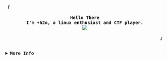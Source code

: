 <!-- Xh4hn Aesthetic GitHub Profile -->
<div align="justify">

<!-- Profile -->
<p align="left"><strong><samp>「</samp></strong></p>
  <p align="center">
    <samp>
      <b>
        Hello There
      <br>
        I'm +h2o, a linux enthusiast and CTF player.
      </b>
      <br>
        <image src="https://readme-typing-svg.herokuapp.com?font=Iosevka&size=16&color=6791c9&center=true&width=410&height=45&lines=~>+./usr/bin/whoami++++++++++++++++++++++++++++++++++++++++++++++++++++++++++++++++++++++++++++++++++++++++++++++++++++++++++++++++++++++++++++++++++++++++++++++++++++++++++++++++++++++++++++++++++++++++++++++++++%2Bh2o">    
      <br>  
    </samp>
  </p>
<p align="right"><strong><samp>」</samp></strong></p>

<br>

<details>
<summary><samp><b>More Info</b></samp></summary>

<h2></h2><br>

<!-- Contact Me -->
<p align="center">
  <samp>
    [<a href="#">twitter</a>]
    [<a href="#">instagram</a>]
    [<a href="#">matrix</a>]
    [<a href="#">e-mail</a>]
  </samp>
</p>







